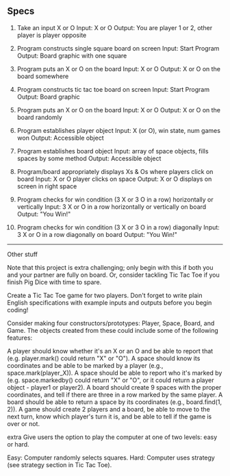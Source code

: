 ## Specs

1. Take an input X or O
Input: X or O
Output: You are player 1 or 2, other player is player opposite

2. Program constructs single square board on screen
Input: Start Program
Output: Board graphic with one square

3. Program puts an X or O on the board
Input: X or O
Output: X or O on the board somewhere

4. Program constructs tic tac toe board on screen
Input: Start Program
Output: Board graphic

5. Program puts an X or O on the board
Input: X or O
Output: X or O on the board randomly

6. Program establishes player object
Input: X (or O), win state, num games won
Output: Accessible object

7. Program establishes board object
Input: array of space objects, fills spaces by some method
Output: Accessible object

8. Program/board appropriately displays Xs & Os where players click on board
Input: X or O player clicks on space
Output: X or O displays on screen in right space

9. Program checks for win condition (3 X or 3 O in a row) horizontally or vertically
Input: 3 X or O in a row horizontally or vertically on board
Output: "You Win!"

10. Program checks for win condition (3 X or 3 O in a row) diagonally
Input: 3 X or O in a row diagonally on board
Output: "You Win!"


-----
Other stuff

Note that this project is extra challenging; only begin with this if both you and your partner are fully on board. Or, consider tackling Tic Tac Toe if you finish Pig Dice with time to spare.

Create a Tic Tac Toe game for two players. Don't forget to write plain English specifications with example inputs and outputs before you begin coding!

Consider making four constructors/prototypes: Player, Space, Board, and Game. The objects created from these could include some of the following features:

A player should know whether it's an X or an O and be able to report that (e.g. player.mark() could return "X" or "O").
A space should know its coordinates and be able to be marked by a player (e.g., space.mark(player_X)).
A space should be able to report who it's marked by (e.g. space.markedby() could return "X" or "O", or it could return a player object - player1 or player2).
A board should create 9 spaces with the proper coordinates, and tell if there are three in a row marked by the same player. A board should be able to return a space by its coordinates (e.g., board.find(1, 2)).
A game should create 2 players and a board, be able to move to the next turn, know which player's turn it is, and be able to tell if the game is over or not.

extra
Give users the option to play the computer at one of two levels: easy or hard.

Easy: Computer randomly selects squares.
Hard: Computer uses strategy (see strategy section in Tic Tac Toe).
